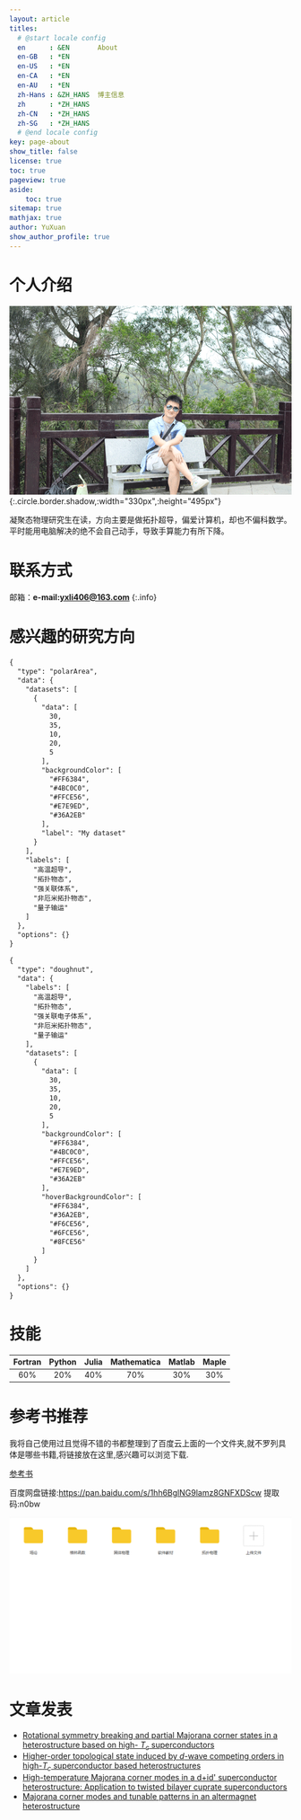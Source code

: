 ```yaml
---
layout: article
titles:
  # @start locale config
  en      : &EN       About
  en-GB   : *EN
  en-US   : *EN
  en-CA   : *EN
  en-AU   : *EN
  zh-Hans : &ZH_HANS  博主信息
  zh      : *ZH_HANS
  zh-CN   : *ZH_HANS
  zh-SG   : *ZH_HANS
  # @end locale config
key: page-about
show_title: false
license: true
toc: true
pageview: true
aside:
    toc: true
sitemap: true
mathjax: true
author: YuXuan
show_author_profile: true
---
```


# 个人介绍
![Image](/assets/images/20180419/huizhou6.png){:.circle.border.shadow,:width="330px",:height="495px"}

凝聚态物理研究生在读，方向主要是做拓扑超导，偏爱计算机，却也不偏科数学。平时能用电脑解决的绝不会自己动手，导致手算能力有所下降。
# 联系方式

邮箱：**e-mail:yxli406@163.com**
{:.info}

# 感兴趣的研究方向
```chart
{
  "type": "polarArea",
  "data": {
    "datasets": [
      {
        "data": [
          30,
          35,
          10,
          20,
          5
        ],
        "backgroundColor": [
          "#FF6384",
          "#4BC0C0",
          "#FFCE56",
          "#E7E9ED",
          "#36A2EB"
        ],
        "label": "My dataset"
      }
    ],
    "labels": [
      "高温超导",
      "拓扑物态",
      "强关联体系",
      "非厄米拓扑物态",
      "量子输运"
    ]
  },
  "options": {}
}
```

```chart
{
  "type": "doughnut",
  "data": {
    "labels": [
      "高温超导",
      "拓扑物态",
      "强关联电子体系",
      "非厄米拓扑物态",
      "量子输运"
    ],
    "datasets": [
      {
        "data": [
          30,
          35,
          10,
          20,
          5
        ],
        "backgroundColor": [
          "#FF6384",
          "#4BC0C0",
          "#FFCE56",
          "#E7E9ED",
          "#36A2EB"
        ],
        "hoverBackgroundColor": [
          "#FF6384",
          "#36A2EB",
          "#F6CE56",
          "#6FCE56",
          "#8FCE56"
        ]
      }
    ]
  },
  "options": {}
}
```

# 技能

| Fortran | Python | Julia |Mathematica | Matlab | Maple |
| :-----:|:----: | :----: |:----: |:----: |:----: |
| 60% | 20% | 40%| 70% | 30% | 30% |
  
# 参考书推荐
我将自己使用过且觉得不错的书都整理到了百度云上面的一个文件夹,就不罗列具体是哪些书籍,将链接放在这里,感兴趣可以浏览下载.

[参考书](https://pan.baidu.com/s/1hh6BglNG9lamz8GNFXDScw)

百度网盘链接:https://pan.baidu.com/s/1hh6BglNG9lamz8GNFXDScw
提取码:n0bw

![png](/assets/images/ref.png)

# 文章发表

- [Rotational symmetry breaking and partial Majorana corner states in a heterostructure based on high-
$T_c$ superconductors](https://journals.aps.org/prb/abstract/10.1103/PhysRevB.103.024517)
- [Higher-order topological state induced by $d$-wave competing orders in high-$T_c$ superconductor based heterostructures](https://link.aps.org/doi/10.1103/PhysRevB.106.205128)
- [High-temperature Majorana corner modes in a d+id' superconductor heterostructure: Application to twisted bilayer cuprate superconductors](https://link.aps.org/doi/10.1103/PhysRevB.107.235125)
- [Majorana corner modes and tunable patterns in an altermagnet heterostructure](https://link.aps.org/doi/10.1103/PhysRevB.108.205410)